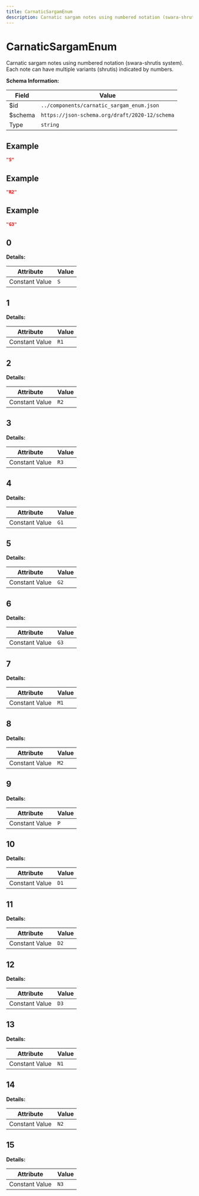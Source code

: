 ```yaml
---
title: CarnaticSargamEnum
description: Carnatic sargam notes using numbered notation (swara-shrutis system). Each note can have multiple variants (shrutis) indicated by numbers.
---
```

# CarnaticSargamEnum

Carnatic sargam notes using numbered notation (swara-shrutis system). Each note can have multiple variants (shrutis) indicated by numbers.

**Schema Information:**

| Field | Value |
|-------|-------|
| $id | `../components/carnatic_sargam_enum.json` |
| $schema | `https://json-schema.org/draft/2020-12/schema` |
| Type | `string` |

## Example

```json
"S"
```

## Example

```json
"R2"
```

## Example

```json
"G3"
```

## 0

**Details:**

| Attribute | Value |
|-----------|-------|
| Constant Value | `S` |

## 1

**Details:**

| Attribute | Value |
|-----------|-------|
| Constant Value | `R1` |

## 2

**Details:**

| Attribute | Value |
|-----------|-------|
| Constant Value | `R2` |

## 3

**Details:**

| Attribute | Value |
|-----------|-------|
| Constant Value | `R3` |

## 4

**Details:**

| Attribute | Value |
|-----------|-------|
| Constant Value | `G1` |

## 5

**Details:**

| Attribute | Value |
|-----------|-------|
| Constant Value | `G2` |

## 6

**Details:**

| Attribute | Value |
|-----------|-------|
| Constant Value | `G3` |

## 7

**Details:**

| Attribute | Value |
|-----------|-------|
| Constant Value | `M1` |

## 8

**Details:**

| Attribute | Value |
|-----------|-------|
| Constant Value | `M2` |

## 9

**Details:**

| Attribute | Value |
|-----------|-------|
| Constant Value | `P` |

## 10

**Details:**

| Attribute | Value |
|-----------|-------|
| Constant Value | `D1` |

## 11

**Details:**

| Attribute | Value |
|-----------|-------|
| Constant Value | `D2` |

## 12

**Details:**

| Attribute | Value |
|-----------|-------|
| Constant Value | `D3` |

## 13

**Details:**

| Attribute | Value |
|-----------|-------|
| Constant Value | `N1` |

## 14

**Details:**

| Attribute | Value |
|-----------|-------|
| Constant Value | `N2` |

## 15

**Details:**

| Attribute | Value |
|-----------|-------|
| Constant Value | `N3` |
